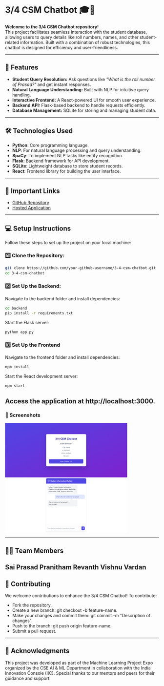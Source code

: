 # 3/4 CSM Chatbot 🎓🤖

**Welcome to the 3/4 CSM Chatbot repository!**  
This project facilitates seamless interaction with the student database, allowing users to query details like roll numbers, names, and other student-related information. Built with a combination of robust technologies, this chatbot is designed for efficiency and user-friendliness.

---

## 🚀 Features

- **Student Query Resolution:** Ask questions like *"What is the roll number of Prasad?"* and get instant responses.
- **Natural Language Understanding:** Built with NLP for intuitive query handling.
- **Interactive Frontend:** A React-powered UI for smooth user experience.
- **Backend API:** Flask-based backend to handle requests efficiently.
- **Database Management:** SQLite for storing and managing student data.

---

## 🛠️ Technologies Used

- **Python**: Core programming language.
- **NLP**: For natural language processing and query understanding.
- **SpaCy**: To implement NLP tasks like entity recognition.
- **Flask**: Backend framework for API development.
- **SQLite**: Lightweight database to store student records.
- **React**: Frontend library for building the user interface.

---
## 🔗 Important Links

- [GitHub Repository](https://github.com/ssprasad-cyber/3-4-csm-chatbot/)  
- [Hosted Application](https://3-4-csm-chatbot.vercel.app/)  
---

## 💻 Setup Instructions

Follow these steps to set up the project on your local machine:

### 1️⃣ Clone the Repository:
```bash
git clone https://github.com/your-github-username/3-4-csm-chatbot.git
cd 3-4-csm-chatbot
```
### 2️⃣ Set Up the Backend:
Navigate to the backend folder and install dependencies:
```bash
cd backend
pip install -r requirements.txt
```
Start the Flask server:
```bash
python app.py
```
### 3️⃣ Set Up the Frontend
Navigate to the frontend folder and install dependencies:
```bash
npm install
```
Start the React development server:
```bash
npm start
```
Access the application at http://localhost:3000.
---
### 📸 Screenshots
<img width='400' src="https://github.com/ssprasad-cyber/3-4-csm-chatbot/blob/master/screenshot/3-4-CSM-CHATBOT-12-01-2024_12_16_PM.png?raw=true">
<img width='400' src="https://github.com/ssprasad-cyber/3-4-csm-chatbot/blob/master/screenshot/3-4-CSM-CHATBOT-12-01-2024_12_17_PM.png?raw=true">

---
## 👨‍💻 Team Members
Sai Prasad
Pranitham
Revanth
Vishnu Vardan
---

## 🤝 Contributing
We welcome contributions to enhance the 3/4 CSM Chatbot! To contribute:

- Fork the repository.
- Create a new branch: git checkout -b feature-name.
- Make your changes and commit them: git commit -m "Description of changes".
- Push to the branch: git push origin feature-name.
- Submit a pull request.
---

## 🎉 Acknowledgments
This project was developed as part of the Machine Learning Project Expo organized by the CSE AI & ML Department in collaboration with the India Innovation Console (IIC). Special thanks to our mentors and peers for their guidance and support.


